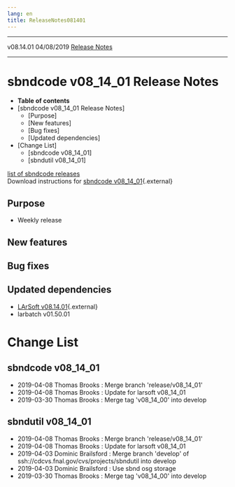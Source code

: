 ```yaml
---
lang: en
title: ReleaseNotes081401
---
```


  ----------- ------------ -- -- ------------------------------------------------------
  v08.14.01   04/08/2019         [Release Notes](ReleaseNotes081401.html)
  ----------- ------------ -- -- ------------------------------------------------------



sbndcode v08\_14\_01 Release Notes
======================================================================================

-   **Table of contents**
-   [sbndcode v08\_14\_01 Release
    Notes]
    -   [Purpose]
    -   [New features]
    -   [Bug fixes]
    -   [Updated dependencies]
-   [Change List]
    -   [sbndcode v08\_14\_01]
    -   [sbndutil v08\_14\_01]

[list of sbndcode
releases](List_of_SBND_code_releases.html)\
Download instructions for [sbndcode
v08\_14\_01](http://scisoft.fnal.gov/scisoft/bundles/sbnd/v08_14_01/sbndcode-v08_14_01.html){.external}



Purpose
----------------------------------

-   Weekly release



New features
--------------------------------------------



Bug fixes
--------------------------------------



Updated dependencies
------------------------------------------------------------

-   [LArSoft
    v08.14.01](https://cdcvs.fnal.gov/redmine/projects/larsoft/wiki/ReleaseNotes081401){.external}
-   larbatch v01.50.01



Change List
==========================================



sbndcode v08\_14\_01
----------------------------------------------------------

-   2019-04-08 Thomas Brooks : Merge branch \'release/v08\_14\_01\'
-   2019-04-08 Thomas Brooks : Update for larsoft v08\_14\_01
-   2019-03-30 Thomas Brooks : Merge tag \'v08\_14\_00\' into develop



sbndutil v08\_14\_01
----------------------------------------------------------

-   2019-04-08 Thomas Brooks : Merge branch \'release/v08\_14\_01\'
-   2019-04-08 Thomas Brooks : Update for larsoft v08\_14\_01
-   2019-04-03 Dominic Brailsford : Merge branch \'develop\' of
    ssh://cdcvs.fnal.gov/cvs/projects/sbndutil into develop
-   2019-04-03 Dominic Brailsford : Use sbnd osg storage
-   2019-03-30 Thomas Brooks : Merge tag \'v08\_14\_00\' into develop
